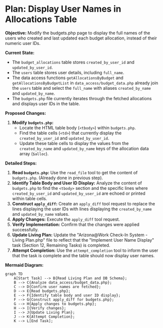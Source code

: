 # Plan: Display User Names in Allocations Table

**Objective:** Modify the budgets.php page to display the full names of the users who created and last updated each budget allocation, instead of their numeric user IDs.

**Current State:**
- The `budget_allocations` table stores `created_by_user_id` and `updated_by_user_id`.
- The `users` table stores user details, including `full_name`.
- The data access functions `getAllocationsByBudget` and `getAllocationsByBudgetList` in `data_access/budget_data.php` already join the `users` table and select the `full_name` with aliases `created_by_name` and `updated_by_name`.
- The `budgets.php` file currently iterates through the fetched allocations and displays user IDs in the table.

**Proposed Changes:**

1.  **Modify `budgets.php`:**
    *   Locate the HTML table body (`<tbody>`) within `budgets.php`.
    *   Find the table cells (`<td>`) that currently display the `created_by_user_id` and `updated_by_user_id`.
    *   Update these table cells to display the values from the `created_by_name` and `updated_by_name` keys of the allocation data array (`$alloc`).

**Detailed Steps:**

1.  **Read `budgets.php`:** Use the `read_file` tool to get the content of `budgets.php`. (Already done in previous step).
2.  **Identify Table Body and User ID Display:** Analyze the content of `budgets.php` to find the `<tbody>` section and the specific lines where `created_by_user_id` and `updated_by_user_id` are echoed or printed within table cells.
3.  **Construct `apply_diff`:** Create an `apply_diff` tool request to replace the lines displaying the user IDs with lines displaying the `created_by_name` and `updated_by_name` values.
4.  **Apply Changes:** Execute the `apply_diff` tool request.
5.  **Verify Implementation:** Confirm that the changes were applied successfully.
6.  **Update Living Plan:** Update the "Arizona@Work Check-In System - Living Plan.php" file to reflect that the "Implement User Name Display" task (Section 12, Remaining Tasks) is completed.
7.  **Attempt Completion:** Use the `attempt_completion` tool to inform the user that the task is complete and the table should now display user names.

**Mermaid Diagram:**

```mermaid
graph TD
    A[Start Task] --> B{Read Living Plan and DB Schema};
    B --> C{Analyze data_access/budget_data.php};
    C --> D{Confirm user names are fetched};
    D --> E{Read budgets.php};
    E --> F{Identify table body and user ID display};
    F --> G{Construct apply_diff for budgets.php};
    G --> H{Apply changes to budgets.php};
    H --> I{Verify changes};
    I --> J{Update Living Plan};
    J --> K{Attempt Completion};
    K --> L[End Task];